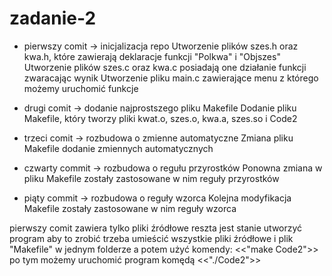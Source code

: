 # zadanie-2
- pierwszy comit → inicjalizacja repo
Utworzenie plików szes.h oraz kwa.h, które zawierają deklaracje funkcji "Polkwa" i "Objszes"
Utworzenie plików szes.c oraz kwa.c posiadają one działanie funkcji zwaracając wynik 
Utworzenie pliku main.c zawierające menu z którego możemy uruchomić funkcje


- drugi comit → dodanie najprostszego pliku Makefile
Dodanie pliku Makefile, który tworzy pliki kwat.o, szes.o, kwa.a, szes.so i Code2


- trzeci comit → rozbudowa o zmienne automatyczne
Zmiana pliku Makefile dodanie zmiennych automatycznych


- czwarty commit → rozbudowa o regułu przyrostków
Ponowna zmiana w pliku Makefile zostały zastosowane w nim reguły przyrostków


- piąty commit → rozbudowa o reguły wzorca
Kolejna modyfikacja Makefile zostały zastosowane w nim reguły wzorca

pierwszy comit zawiera tylko pliki źródłowe
reszta jest stanie utworzyć program
aby to zrobić trzeba umieścić wszystkie pliki źródłowe i plik "Makefile" w jednym folderze
a potem użyć komendy: <<"make Code2">>
po tym możemy uruchomić program komędą <<"./Code2">>
